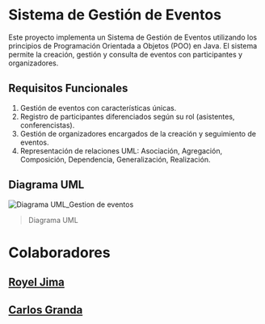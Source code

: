 # Sistema de Gestión de Eventos

Este proyecto implementa un Sistema de Gestión de Eventos utilizando los principios de Programación Orientada a Objetos (POO) en Java. El sistema permite la creación, gestión y consulta de eventos con participantes y organizadores.

## Requisitos Funcionales
1. Gestión de eventos con características únicas.
2. Registro de participantes diferenciados según su rol (asistentes, conferencistas).
3. Gestión de organizadores encargados de la creación y seguimiento de eventos.
4. Representación de relaciones UML: Asociación, Agregación, Composición, Dependencia, Generalización, Realización.

## Diagrama UML
![Diagrama UML_Gestion de eventos](https://github.com/user-attachments/assets/56492648-0126-4c74-a1e3-41e8b49788cf)
>Diagrama UML

# Colaboradores
## [Royel Jima](https://github.com/R0yalCode)
## [Carlos Granda](https://github.com/Jos748gran)

